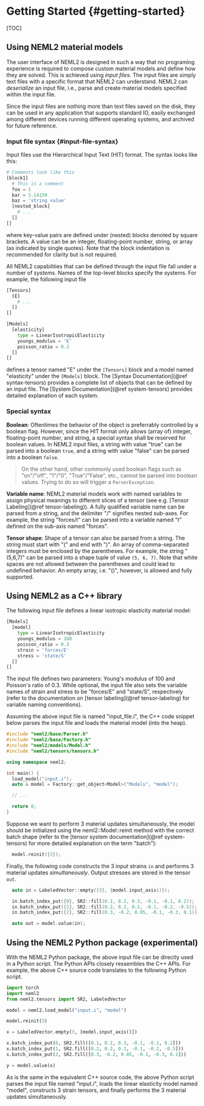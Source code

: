 # Getting Started {#getting-started}

[TOC]

## Using NEML2 material models

The user interface of NEML2 is designed in such a way that no programing experience is required to compose custom material models and define how they are solved. This is achieved using _input files_. The input files are simply text files with a specific format that NEML2 can understand. NEML2 can _deserialize_ an input file, i.e., parse and create material models specified within the input file.

Since the input files are nothing more than text files saved on the disk, they can be used in any application that supports standard IO, easily exchanged among different devices running different operating systems, and archived for future reference.

### Input file syntax {#input-file-syntax}

Input files use the Hierarchical Input Text (HIT) format. The syntax looks like this:
```python
# Comments look like this
[block1]
  # This is a comment
  foo = 1
  bar = 3.14159
  baz = 'string value'
  [nested_block]
    # ...
  []
[]
```
where key-value pairs are defined under (nested) blocks denoted by square brackets. A value can be an integer, floating-point number, string, or array (as indicated by single quotes). Note that the block indentation is recommended for clarity but is not required.

All NEML2 capabilities that can be defined through the input file fall under a number of _systems_. Names of the top-level blocks specify the systems. For example, the following input file
```python
[Tensors]
  [E]
    # ...
  []
[]

[Models]
  [elasticity]
    type = LinearIsotropicElasticity
    youngs_modulus = 'E'
    poisson_ratio = 0.3
  []
[]
```
defines a tensor named "E" under the `[Tensors]` block and a model named "elasticity" under the `[Models]` block. The [Syntax Documentation](@ref syntax-tensors) provides a complete list of objects that can be defined by an input file. The [System Documentation](@ref system-tensors) provides detailed explanation of each system.

### Special syntax

**Boolean**: Oftentimes the behavior of the object is preferrably controlled by a boolean flag. However, since the HIT format only allows (array of) integer, floating-point number, and string, a special syntax shall be reserved for boolean values. In NEML2 input files, a string with value "true" can be parsed into a boolean `true`, and a string with value "false" can be parsed into a boolean `false`.

> On the other hand, other commonly used boolean flags such as "on"/"off", "1"/"0", "True"/"False", etc., cannot be parsed into boolean values. Trying to do so will trigger a `ParserException`.

**Variable name**: NEML2 material models work with named variables to assign physical meanings to different slices of a tensor (see e.g. [Tensor Labeling](@ref tensor-labeling)). A fully qualified variable name can be parsed from a string, and the delimiter "/" signifies nested sub-axes. For example, the string "forces/t" can be parsed into a variable named "t" defined on the sub-axis named "forces".

**Tensor shape**: Shape of a tensor can also be parsed from a string. The string must start with "(" and end with ")". An array of comma-separated integers must be enclosed by the parentheses. For example, the string "(5,6,7)" can be parsed into a shape tuple of value `(5, 6, 7)`. Note that white spaces are not allowed between the parentheses and could lead to undefined behavior. An empty array, i.e. "()", however, is allowed and fully supported.

## Using NEML2 as a C++ library

The following input file defines a linear isotropic elasticity material model:

```python
[Models]
  [model]
    type = LinearIsotropicElasticity
    youngs_modulus = 100
    poisson_ratio = 0.3
    strain = 'forces/E'
    stress = 'state/S'
  []
[]
```

The input file defines two parameters: Young's modulus of 100 and Poisson's ratio of 0.3. While optional, the input file also sets the variable names of strain and stress to be "forces/E" and "state/S", respectively (refer to the documentation on [tensor labeling](@ref tensor-labeling) for variable naming conventions).

Assuming the above input file is named "input_file.i", the C++ code snippet below parses the input file and loads the material model (into the heap).

```cpp
#include "neml2/base/Parser.h"
#include "neml2/base/Factory.h"
#include "neml2/models/Model.h"
#include "neml2/tensors/tensors.h"

using namespace neml2;

int main() {
  load_model("input.i");
  auto & model = Factory::get_object<Model>("Models", "model");

  // ...

  return 0;
}
```

Suppose we want to perform 3 material updates simultaneously, the model should be initialized using the neml2::Model::reinit method with the correct batch shape (refer to the [tensor system documentation](@ref system-tensors) for more detailed explanation on the term "batch"):

```cpp
  model.reinit({3});
```

Finally, the following code constructs the 3 input strains `in` and performs 3 material updates _simultaneously_. Output stresses are stored in the tensor `out`.

```cpp
  auto in = LabeledVector::empty({3}, {model.input_axis()});

  in.batch_index_put({0}, SR2::fill(0.1, 0.2, 0.3, -0.1, -0.1, 0.2));
  in.batch_index_put({1}, SR2::fill(0.2, 0.2, 0.1, -0.1, -0.2, -0.5));
  in.batch_index_put({2}, SR2::fill(0.3, -0.2, 0.05, -0.1, -0.3, 0.1));

  auto out = model.value(in);
```

## Using the NEML2 Python package (experimental)

With the NEML2 Python package, the above input file can be directly used in a Python script. The Python APIs closely ressembles the C++ APIs. For example, the above C++ source code translates to the following Python script.

```python
import torch
import neml2
from neml2.tensors import SR2, LabeledVector

model = neml2.load_model("input.i", "model")

model.reinit(3)

x = LabeledVector.empty(3, [model.input_axis()])

x.batch_index_put(0, SR2.fill([0.1, 0.2, 0.3, -0.1, -0.1, 0.2]))
x.batch_index_put(1, SR2.fill([0.2, 0.2, 0.1, -0.1, -0.2, -0.5]))
x.batch_index_put(2, SR2.fill([0.3, -0.2, 0.05, -0.1, -0.3, 0.1]))

y = model.value(x)
```

As is the same in the equivalent C++ source code, the above Python script parses the input file named "input.i", loads the linear elasticity model named "model", constructs 3 strain tensors, and finally performs the 3 material updates simultaneously.
